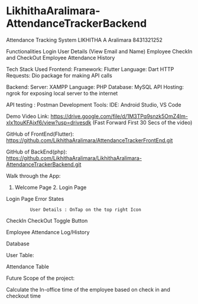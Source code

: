# LikhithaAralimara-AttendanceTrackerBackend
Attendance Tracking System 
						LIKHITHA A Aralimara
					 	8431321252

Functionalities
Login
User Details (View Email and Name)
Employee CheckIn and CheckOut 
Employee Attendance History

Tech Stack Used
Frontend:
Framework: Flutter
Language: Dart
HTTP Requests: Dio package for making API calls


Backend:
Server: XAMPP
Language: PHP
Database: MySQL
API Hosting: ngrok for exposing local server to the internet


API testing : Postman
Development Tools:
IDE: Android Studio, VS Code

Demo Video Link:
https://drive.google.com/file/d/1M3TPq9snzk5OmZ4Im-xlx1touKFAjxf6/view?usp=drivesdk
(Fast Forward First 30 Secs of the video)

GitHub of FrontEnd(Flutter):
https://github.com/LikhithaAralimara/AttendanceTrackerFrontEnd.git

GitHub of BackEnd(php):
https://github.com/LikhithaAralimara/LikhithaAralimara-AttendanceTrackerBackend.git





Walk through the App:
1. Welcome Page 					2. Login Page
                









Login Page Error States 

               

             User Details : OnTap on the top right Icon


CheckIn CheckOut Toggle Button
 







Employee Attendance Log/History
 









Database

User Table:


Attendance Table 


Future Scope of the project:


Calculate the In-office time of the employee based on check in and checkout time

